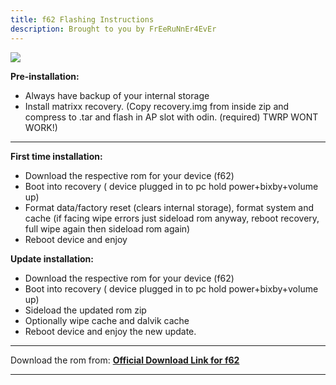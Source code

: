 ```yaml
---
title: f62 Flashing Instructions 
description: Brought to you by FrEeRuNnEr4EvEr
---
```


<a href="#"><img align="center" img src="/assets/installation.png" /></a>

**Pre-installation:**
- Always have backup of your internal storage
- Install matrixx recovery. (Copy recovery.img from inside zip and compress to .tar and flash in AP slot with odin. (required) TWRP WONT WORK!)

----
**First time installation:**
- Download the respective rom for your device (f62)
- Boot into recovery ( device plugged in to pc hold power+bixby+volume up)
- Format data/factory reset (clears internal storage), format system and cache (if facing wipe errors just sideload rom anyway, reboot recovery, full wipe again then sideload rom again)
- Reboot device and enjoy

**Update installation:**
- Download the respective rom for your device (f62)
- Boot into recovery ( device plugged in to pc hold power+bixby+volume up)
- Sideload the updated rom zip
- Optionally wipe cache and dalvik cache
- Reboot device and enjoy the new update.

----
Download the rom from: [**Official Download Link for f62**](https://sourceforge.net/projects/projectmatrixx/files/Android-14/f62/)

----
